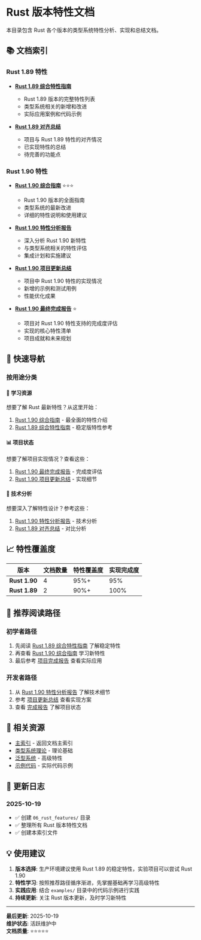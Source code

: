 # Rust 版本特性文档

本目录包含 Rust 各个版本的类型系统特性分析、实现和总结文档。

## 📚 文档索引

### Rust 1.89 特性

- **[Rust 1.89 综合特性指南](./RUST_189_COMPREHENSIVE_FEATURES.md)**
  - Rust 1.89 版本的完整特性列表
  - 类型系统相关的新增和改进
  - 实际应用案例和代码示例
  
- **[Rust 1.89 对齐总结](./rust_189_alignment_summary.md)**
  - 项目与 Rust 1.89 特性的对齐情况
  - 已实现特性的总结
  - 待完善的功能点

### Rust 1.90 特性

- **[Rust 1.90 综合指南](./RUST_190_COMPREHENSIVE_GUIDE.md)** ⭐⭐⭐
  - Rust 1.90 版本的全面指南
  - 类型系统的最新改进
  - 详细的特性说明和使用建议
  
- **[Rust 1.90 特性分析报告](./RUST_190_FEATURES_ANALYSIS_REPORT.md)**
  - 深入分析 Rust 1.90 新特性
  - 与类型系统相关的特性评估
  - 集成计划和实施建议
  
- **[Rust 1.90 项目更新总结](./RUST_190_PROJECT_UPDATE_SUMMARY.md)**
  - 项目中 Rust 1.90 特性的实现情况
  - 新增的示例和测试用例
  - 性能优化成果
  
- **[Rust 1.90 最终完成报告](./FINAL_RUST_190_COMPLETION_REPORT.md)** ⭐
  - 项目对 Rust 1.90 特性支持的完成度评估
  - 实现的核心特性清单
  - 项目成就和未来规划

## 🎯 快速导航

### 按用途分类

#### 📖 学习资源

想要了解 Rust 最新特性？从这里开始：

1. [Rust 1.90 综合指南](./RUST_190_COMPREHENSIVE_GUIDE.md) - 最全面的特性介绍
2. [Rust 1.89 综合特性指南](./RUST_189_COMPREHENSIVE_FEATURES.md) - 稳定版特性参考

#### 📊 项目状态

想要了解项目实现情况？查看这些：

1. [Rust 1.90 最终完成报告](./FINAL_RUST_190_COMPLETION_REPORT.md) - 完成度评估
2. [Rust 1.90 项目更新总结](./RUST_190_PROJECT_UPDATE_SUMMARY.md) - 实现细节

#### 🔬 技术分析

想要深入了解特性设计？参考这些：

1. [Rust 1.90 特性分析报告](./RUST_190_FEATURES_ANALYSIS_REPORT.md) - 技术分析
2. [Rust 1.89 对齐总结](./rust_189_alignment_summary.md) - 对比分析

## 📈 特性覆盖度

| 版本 | 文档数量 | 特性覆盖度 | 实现完成度 |
|------|----------|-----------|-----------|
| **Rust 1.90** | 4 | 95%+ | 95% |
| **Rust 1.89** | 2 | 90%+ | 100% |

## 🚀 推荐阅读路径

### 初学者路径

1. 先阅读 [Rust 1.89 综合特性指南](./RUST_189_COMPREHENSIVE_FEATURES.md) 了解稳定特性
2. 再查看 [Rust 1.90 综合指南](./RUST_190_COMPREHENSIVE_GUIDE.md) 学习新特性
3. 最后参考 [项目完成报告](./FINAL_RUST_190_COMPLETION_REPORT.md) 查看实际应用

### 开发者路径

1. 从 [Rust 1.90 特性分析报告](./RUST_190_FEATURES_ANALYSIS_REPORT.md) 了解技术细节
2. 参考 [项目更新总结](./RUST_190_PROJECT_UPDATE_SUMMARY.md) 查看实现方案
3. 查看 [完成报告](./FINAL_RUST_190_COMPLETION_REPORT.md) 了解项目状态

## 🔗 相关资源

- [主索引](../00_MASTER_INDEX.md) - 返回文档主索引
- [类型系统理论](../01_theory/01_type_system_theory.md) - 理论基础
- [泛型系统](../03_advanced/01_generics.md) - 高级特性
- [示例代码](../../examples/) - 实际代码示例

## 📝 更新日志

### 2025-10-19

- ✅ 创建 `06_rust_features/` 目录
- ✅ 整理所有 Rust 版本特性文档
- ✅ 创建本索引文件

## 💡 使用建议

1. **版本选择**: 生产环境建议使用 Rust 1.89 的稳定特性，实验项目可以尝试 Rust 1.90
2. **特性学习**: 按照推荐路径循序渐进，先掌握基础再学习高级特性
3. **实践应用**: 结合 `examples/` 目录中的代码示例进行实践
4. **持续更新**: 关注 Rust 版本更新，及时学习新特性

---

**最后更新**: 2025-10-19  
**维护状态**: 活跃维护中  
**文档质量**: ⭐⭐⭐⭐⭐
